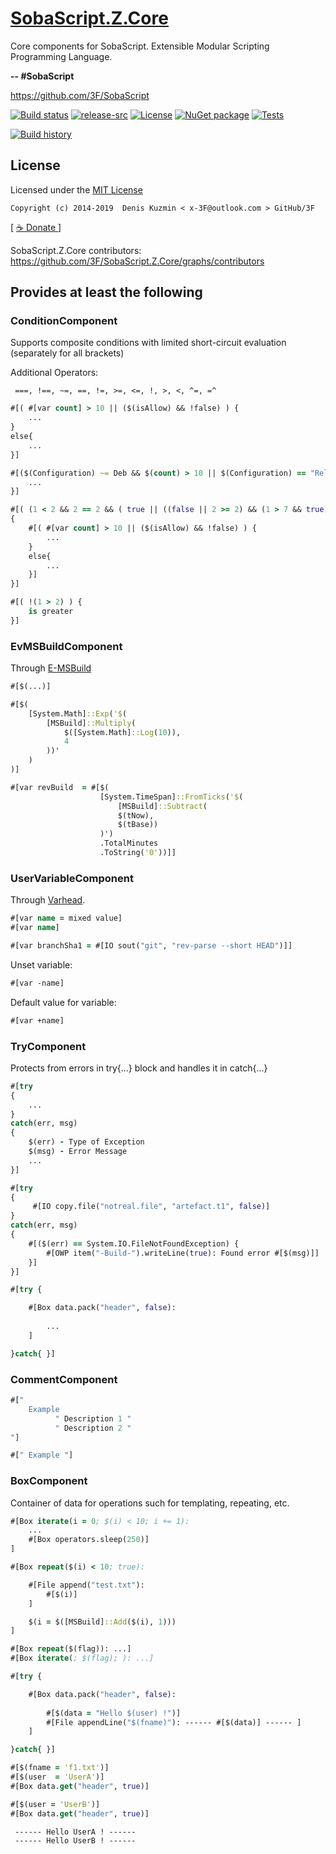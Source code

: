 # [SobaScript.Z.Core](https://github.com/3F/SobaScript.Z.Core)

Core components for SobaScript. Extensible Modular Scripting Programming Language.

**-- #SobaScript**

https://github.com/3F/SobaScript

[![Build status](https://ci.appveyor.com/api/projects/status/i5lugbk4rgovi6ta/branch/master?svg=true)](https://ci.appveyor.com/project/3Fs/sobascript-z-core/branch/master)
[![release-src](https://img.shields.io/github/release/3F/SobaScript.Z.Core.svg)](https://github.com/3F/SobaScript.Z.Core/releases/latest)
[![License](https://img.shields.io/badge/License-MIT-74A5C2.svg)](https://github.com/3F/SobaScript.Z.Core/blob/master/License.txt)
[![NuGet package](https://img.shields.io/nuget/v/SobaScript.Z.Core.svg)](https://www.nuget.org/packages/SobaScript.Z.Core/)
[![Tests](https://img.shields.io/appveyor/tests/3Fs/sobascript-z-core/master.svg)](https://ci.appveyor.com/project/3Fs/sobascript-z-core/build/tests)

[![Build history](https://buildstats.info/appveyor/chart/3Fs/SobaScript.Z.Core?buildCount=20&showStats=true)](https://ci.appveyor.com/project/3Fs/SobaScript.Z.Core/history)

## License

Licensed under the [MIT License](https://github.com/3F/SobaScript.Z.Core/blob/master/License.txt)

```
Copyright (c) 2014-2019  Denis Kuzmin < x-3F@outlook.com > GitHub/3F
```

[ [ ☕ Donate ](https://3F.github.com/Donation/) ]

SobaScript.Z.Core contributors: https://github.com/3F/SobaScript.Z.Core/graphs/contributors

## Provides at least the following

### ConditionComponent

Supports composite conditions with limited short-circuit evaluation (separately for all brackets)

Additional Operators:

```text
 ===, !==, ~=, ==, !=, >=, <=, !, >, <, ^=, =^
```


```clojure
#[( #[var count] > 10 || ($(isAllow) && !false) ) {
    ...
}
else{
    ...
}]
```

```clojure
#[($(Configuration) ~= Deb && $(count) > 10 || $(Configuration) == "Release" ) {
    ...
}]
```

```clojure
#[( (1 < 2 && 2 == 2 && ( true || ((false || 2 >= 2) && (1 > 7 && true)))) )
{
    #[( #[var count] > 10 || ($(isAllow) && !false) ) {
        ...
    }
    else{
        ...
    }]
}]
```

```clojure
#[( !(1 > 2) ) {
    is greater
}]
```

### EvMSBuildComponent

Through [E-MSBuild](https://github.com/3F/E-MSBuild)

```clojure
#[$(...)]
```

```clojure
#[$(
    [System.Math]::Exp('$(
        [MSBuild]::Multiply(
            $([System.Math]::Log(10)), 
            4
        ))'
    )
)]
```

```clojure
#[var revBuild  = #[$(
                    [System.TimeSpan]::FromTicks('$(
                        [MSBuild]::Subtract(
                        $(tNow), 
                        $(tBase))
                    )')
                    .TotalMinutes
                    .ToString('0'))]]
```

### UserVariableComponent

Through [Varhead](https://github.com/3F/Varhead).

```clojure
#[var name = mixed value]
#[var name]
```

```clojure
#[var branchSha1 = #[IO sout("git", "rev-parse --short HEAD")]]
```

Unset variable:

```clojure
#[var -name]
```

Default value for variable:

```clojure
#[var +name]
```

### TryComponent

Protects from errors in try{...} block and handles it in catch{...}

```clojure
#[try
{ 
    ...
}
catch(err, msg)
{
    $(err) - Type of Exception
    $(msg) - Error Message
    ...
}]
```

```clojure
#[try
{ 
     #[IO copy.file("notreal.file", "artefact.t1", false)]
}
catch(err, msg)
{
    #[($(err) == System.IO.FileNotFoundException) {
        #[OWP item("-Build-").writeLine(true): Found error #[$(msg)]]
    }]        
}]
```

```clojure
#[try {

    #[Box data.pack("header", false): 
    
        ...
    ]

}catch{ }]
```

### CommentComponent

```clojure
#["
    Example
          " Description 1 "
          " Description 2 "
"]
```

```clojure
#[" Example "]
```

### BoxComponent

Container of data for operations such for templating, repeating, etc.

```clojure
#[Box iterate(i = 0; $(i) < 10; i += 1): 
    ...
    #[Box operators.sleep(250)]
]
```

```clojure
#[Box repeat($(i) < 10; true): 

    #[File append("test.txt"): 
        #[$(i)] 
    ]

    $(i = $([MSBuild]::Add($(i), 1)))
]
```

```clojure
#[Box repeat($(flag)): ...]
#[Box iterate(; $(flag); ): ...]
```



```clojure
#[try {

    #[Box data.pack("header", false): 
    
        #[$(data = "Hello $(user) !")]
        #[File appendLine("$(fname)"): ------ #[$(data)] ------ ]
    ]

}catch{ }]

#[$(fname = 'f1.txt')]
#[$(user  = 'UserA')]
#[Box data.get("header", true)]

#[$(user = 'UserB')]
#[Box data.get("header", true)]
```

```
 ------ Hello UserA ! ------ 
 ------ Hello UserB ! ------ 
```